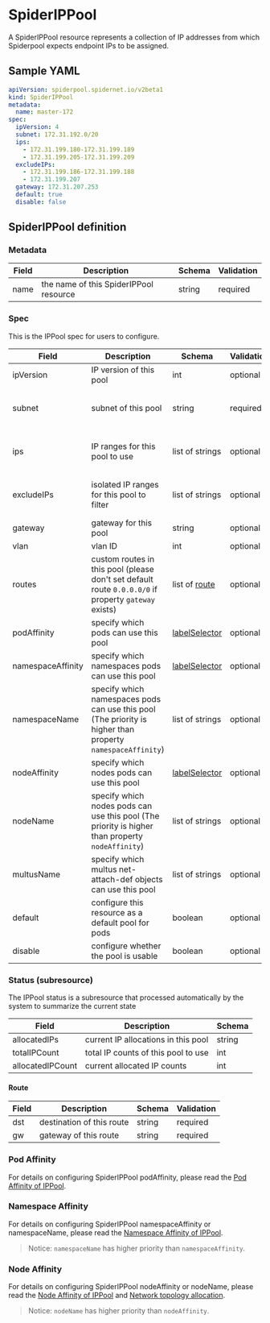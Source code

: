 # SpiderIPPool

A SpiderIPPool resource represents a collection of IP addresses from which Spiderpool expects endpoint IPs to be assigned.

## Sample YAML

```yaml
apiVersion: spiderpool.spidernet.io/v2beta1
kind: SpiderIPPool
metadata:
  name: master-172
spec:
  ipVersion: 4
  subnet: 172.31.192.0/20
  ips:
    - 172.31.199.180-172.31.199.189
    - 172.31.199.205-172.31.199.209
  excludeIPs:
    - 172.31.199.186-172.31.199.188
    - 172.31.199.207
  gateway: 172.31.207.253
  default: true
  disable: false
```

## SpiderIPPool definition

### Metadata

| Field | Description                            | Schema | Validation |
|-------|----------------------------------------|--------|------------|
| name  | the name of this SpiderIPPool resource | string | required   |

### Spec

This is the IPPool spec for users to configure.

| Field             | Description                                                                                                | Schema                                                                                                                                 | Validation | Values                                   | Default |
|-------------------|------------------------------------------------------------------------------------------------------------|----------------------------------------------------------------------------------------------------------------------------------------|------------|------------------------------------------|---------|
| ipVersion         | IP version of this pool                                                                                    | int                                                                                                                                    | optional   | 4,6                                      |         |
| subnet            | subnet of this pool                                                                                        | string                                                                                                                                 | required   | IPv4 or IPv6 CIDR.<br/>Must not overlap  |         |
| ips               | IP ranges for this pool to use                                                                             | list of strings                                                                                                                        | optional   | array of IP ranges and single IP address |         |
| excludeIPs        | isolated IP ranges for this pool to filter                                                                 | list of strings                                                                                                                        | optional   | array of IP ranges and single IP address |         |
| gateway           | gateway for this pool                                                                                      | string                                                                                                                                 | optional   | an IP address                            |         |
| vlan              | vlan ID                                                                                                    | int                                                                                                                                    | optional   | [0,4094]                                 | 0       |
| routes            | custom routes in this pool (please don't set default route `0.0.0.0/0` if property `gateway` exists)       | list of [route](./crd-spiderippool.md#Route)                                                                                           | optional   |                                          |         |
| podAffinity       | specify which pods can use this pool                                                                       | [labelSelector](https://github.com/kubernetes/kubernetes/blob/v1.27.0/staging/src/k8s.io/apimachinery/pkg/apis/meta/v1/types.go#L1195) | optional   | kubernetes LabelSelector                 |         |
| namespaceAffinity | specify which namespaces pods can use this pool                                                            | [labelSelector](https://github.com/kubernetes/kubernetes/blob/v1.27.0/staging/src/k8s.io/apimachinery/pkg/apis/meta/v1/types.go#L1195) | optional   | kubernetes LabelSelector                 |         |
| namespaceName     | specify which namespaces pods can use this pool (The priority is higher than property `namespaceAffinity`) | list of strings                                                                                                                        | optional   |                                          |         |
| nodeAffinity      | specify which nodes pods can use this pool                                                                 | [labelSelector](https://github.com/kubernetes/kubernetes/blob/v1.27.0/staging/src/k8s.io/apimachinery/pkg/apis/meta/v1/types.go#L1195) | optional   | kubernetes LabelSelector                 |         |
| nodeName          | specify which nodes pods can use this pool (The priority is higher than property `nodeAffinity`)           | list of strings                                                                                                                        | optional   |                                          |         |
| multusName        | specify which multus net-attach-def objects can use this pool                                              | list of strings                                                                                                                        | optional   |                                          |         |
| default           | configure this resource as a default pool for pods                                                         | boolean                                                                                                                                | optional   | true,false                               | false   |
| disable           | configure whether the pool is usable                                                                       | boolean                                                                                                                                | optional   | true,false                               | false   |

### Status (subresource)

The IPPool status is a subresource that processed automatically by the system to summarize the current state

| Field             | Description                         | Schema |
|-------------------|-------------------------------------|--------|
| allocatedIPs      | current IP allocations in this pool | string |
| totalIPCount      | total IP counts of this pool to use | int    |
| allocatedIPCount  | current allocated IP counts         | int    |

#### Route

| Field | Description               | Schema | Validation  |
|-------|---------------------------|--------|-------------|
| dst   | destination of this route | string | required    |
| gw    | gateway of this route     | string | required    |

### Pod Affinity

For details on configuring SpiderIPPool podAffinity, please read the [Pod Affinity of IPPool](./../usage/ippool-affinity-pod.md).

### Namespace Affinity

For details on configuring SpiderIPPool namespaceAffinity or namespaceName, please read the [Namespace Affinity of IPPool](./../usage/ippool-affinity-namespace.md).
> Notice: `namespaceName` has higher priority than `namespaceAffinity`.

### Node Affinity

For details on configuring SpiderIPPool nodeAffinity or nodeName, please read the [Node Affinity of IPPool](./../usage/ippool-affinity-node.md) and [Network topology allocation](./../usage/network-topology.md).
> Notice: `nodeName` has higher priority than `nodeAffinity`.
